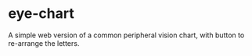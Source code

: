 # eye-chart
A simple web version of a common peripheral vision chart, with button to re-arrange the letters.
